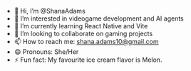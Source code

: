 - 👋 Hi, I’m @ShanaAdams
- 👀 I’m interested in videogame development and AI agents
- 🌱 I’m currently learning React Native and Vite
- 💞️ I’m looking to collaborate on gaming projects
- 📫 How to reach me: shana.adams10@gmail.com
- 😄 Pronouns: She/Her
- ⚡ Fun fact: My favourite ice cream flavor is Melon.

<!---
ShanaAdams/ShanaAdams is a ✨ special ✨ repository because its `README.md` (this file) appears on your GitHub profile.
You can click the Preview link to take a look at your changes.
--->

